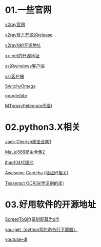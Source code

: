 01.一些官网
====
[v2ray官网](https://www.v2ray.com/)

[v2ray官方开源的release](https://github.com/v2ray/v2ray-core/releases)

[v2rayN的开源地址](https://github.com/2dust/v2rayN)

[xx-net的开源地址](https://github.com/XX-net/XX-Net)

[ss的windows客户端](https://github.com/shadowsocks/shadowsocks-windows/releases)

[ssr客户端](https://github.com/shadowsocksrr/shadowsocksr-csharp/releases)

[SwitchyOmega](https://github.com/FelisCatus/SwitchyOmega)

[google/bbr](https://github.com/google/bbr)

[MTproxy(telegram代理)](https://github.com/TelegramMessenger/MTProxy/)

02.python3.X相关
====
[Jack-Cherish爬虫合集1](https://github.com/Jack-Cherish/python-spider)

[MaLei666爬虫合集2](https://github.com/MaLei666/Spider)

[jhao104代理池](https://github.com/jhao104/proxy_pool)

[Awesome Captcha (验证码相关)](https://github.com/ZYSzys/awesome-captcha/blob/master/README-zh.md)

[Tesseract OCR(光学识别的库)](https://github.com/tesseract-ocr/tesseract)

03.好用软件的开源地址
====
[ScreenToGif(录制屏幕为gif)](https://github.com/NickeManarin/ScreenToGif/releases)

[you-get（python写的命令行下载器）](https://github.com/soimort/you-get)

[youtube-dl](https://github.com/ytdl-org/youtube-dl)






